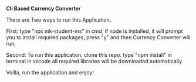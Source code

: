 **Cli Based Currency Converter**

There are Two ways to run this Application.

First: type "npx mk-student-ms" in cmd, if node is installed, it will prompt you to install required packages, press "y" and then Currency Converter will run.

Second: To run this application, clone this repo. type "npm install" in terminal in vscode all required libraries will be downloaded automatically.

Voilla, run the application and enjoy!
